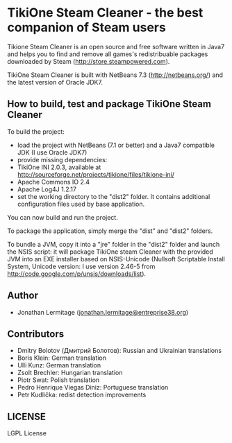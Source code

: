 # TikiOne Steam Cleaner - the best companion of Steam users

Tikione Steam Cleaner is an open source and free software written in Java7 and helps you to find and remove all games's
redistribuable packages downloaded by Steam (http://store.steampowered.com).

TikiOne Steam Cleaner is built with NetBeans 7.3 (http://netbeans.org/) and the latest version of Oracle JDK7.

## How to build, test and package TikiOne Steam Cleaner

To build the project:

* load the project with NetBeans (7.1 or better) and a Java7 compatible JDK (I use Oracle JDK7)
* provide missing dependencies:
 * TikiOne INI 2.0.3, available at <http://sourceforge.net/projects/tikione/files/tikione-ini/>
 * Apache Commons IO 2.4
 * Apache Log4J 1.2.17
* set the working directory to the "dist2" folder. It contains additional configuration files used by base application.

You can now build and run the project.

To package the application, simply merge the "dist" and "dist2" folders.

To bundle a JVM, copy it into a "jre" folder in the "dist2" folder and launch the NSIS script: it will package TikiOne
steam Cleaner with the provided JVM into an EXE installer based on NSIS-Unicode (Nullsoft Scriptable Install System,
Unicode version: I use version 2.46-5 from <http://code.google.com/p/unsis/downloads/list>).

## Author
* Jonathan Lermitage (<jonathan.lermitage@entreprise38.org>)

## Contributors
* Dmitry Bolotov (Дмитрий Болотов): Russian and Ukrainian translations
* Boris Klein: German translation
* Ulli Kunz: German translation
* Zsolt Brechler: Hungarian translation
* Piotr Swat: Polish translation
* Pedro Henrique Viegas Diniz: Portuguese translation
* Petr Kudlička: redist detection improvements

## LICENSE

LGPL License